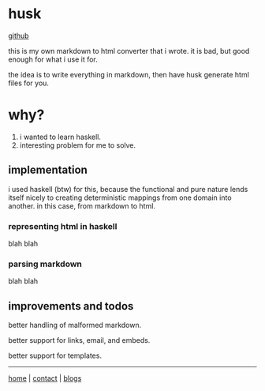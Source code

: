 # husk 

[github](https://github.com/samlyme/husk)

this is my own markdown to html converter that i wrote. it is bad, but good enough for what i use it for. 

the idea is to write everything in markdown, then have husk generate html files for you. 

# why?

1. i wanted to learn haskell.
2. interesting problem for me to solve.

## implementation

i used haskell (btw) for this, because the functional and pure nature lends itself nicely to creating deterministic mappings from one domain into another. in this case, from markdown to html.  

### representing html in haskell

blah blah

### parsing markdown

blah blah

## improvements and todos

better handling of malformed markdown.

better support for links, email, and embeds.

better support for templates.

---

[home](/index.html) | [contact](/contact.html) | [blogs](/blogs/index.html)